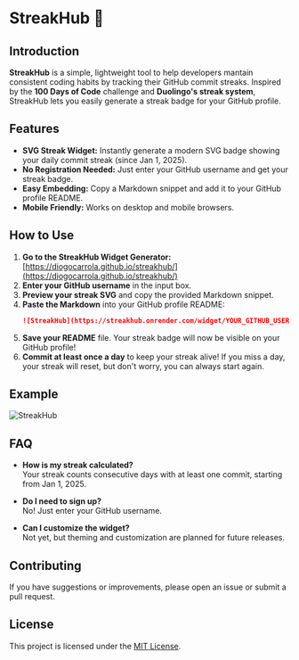 # StreakHub 🚀

## Introduction

**StreakHub** is a simple, lightweight tool to help developers mantain consistent coding habits by tracking their GitHub commit streaks. Inspired by the **100 Days of Code** challenge and **Duolingo's streak system**, StreakHub lets you easily generate a streak badge for your GitHub profile.

## Features

- **SVG Streak Widget:** Instantly generate a modern SVG badge showing your daily commit streak (since Jan 1, 2025).
- **No Registration Needed:** Just enter your GitHub username and get your streak badge.
- **Easy Embedding:** Copy a Markdown snippet and add it to your GitHub profile README.
- **Mobile Friendly:** Works on desktop and mobile browsers.

## How to Use

1. **Go to the StreakHub Widget Generator:**  
   [https://diogocarrola.github.io/streakhub/](https://diogocarrola.github.io/streakhub/)
2. **Enter your GitHub username** in the input box.
3. **Preview your streak SVG** and copy the provided Markdown snippet.
4. **Paste the Markdown** into your GitHub profile README:
   ```markdown
   ![StreakHub](https://streakhub.onrender.com/widget/YOUR_GITHUB_USERNAME)
   ```
5. **Save your README** file. Your streak badge will now be visible on your GitHub profile!
6. **Commit at least once a day** to keep your streak alive! If you miss a day, your streak will reset, but don't worry, you can always start again.

## Example

![StreakHub](https://streakhub.onrender.com/widget/diogocarrola)

## FAQ

- **How is my streak calculated?**  
  Your streak counts consecutive days with at least one commit, starting from Jan 1, 2025.

- **Do I need to sign up?**  
  No! Just enter your GitHub username.

- **Can I customize the widget?**  
  Not yet, but theming and customization are planned for future releases.

## Contributing
If you have suggestions or improvements, please open an issue or submit a pull request.

## License
This project is licensed under the [MIT License](LICENSE).